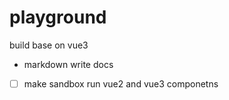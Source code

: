 # playground

build base on vue3

* markdown write docs
* [ ] make sandbox run vue2 and vue3 componetns
